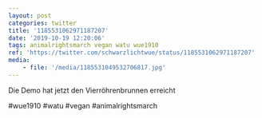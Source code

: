 ```yaml
---
layout: post
categories: twitter
title: '1185531062971187207'
date: '2019-10-19 12:20:06'
tags: animalrightsmarch vegan watu wue1910
ref: 'https://twitter.com/schwarzlichtwue/status/1185531062971187207'
media:
    - file: '/media/1185531049532706817.jpg'
---
```

Die Demo hat jetzt den Vierröhrenbrunnen erreicht

#wue1910 #watu #vegan #animalrightsmarch  